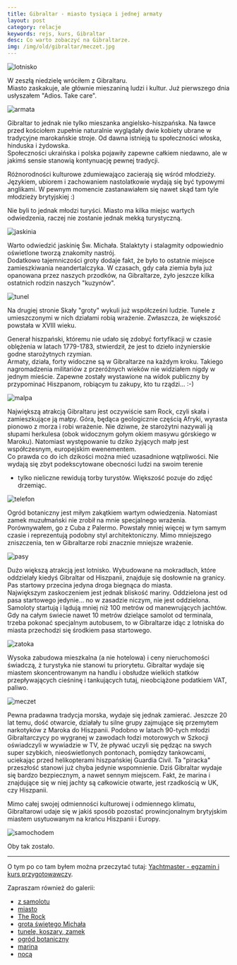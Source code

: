 ```yaml
---
title: Gibraltar - miasto tysiąca i jednej armaty
layout: post
category: relacje
keywords: rejs, kurs, Gibraltar
desc: Co warto zobaczyć na Gibraltarze.
img: /img/old/gibraltar/meczet.jpg
---
```

![lotnisko](/img/old/gibraltar/lotnisko.jpg)

W zeszłą niedzielę wróciłem z Gibraltaru.  
Miasto zaskakuje, ale głównie mieszaniną ludzi i kultur. Już pierwszego dnia usłyszałem "Adios. Take care".

![armata](/img/old/gibraltar/armata.jpg)

Gibraltar to jednak nie tylko mieszanka angielsko-hiszpańska. Na ławce przed kościołem zupełnie naturalnie wyglądały 
dwie kobiety ubrane w tradycyjne marokańskie stroje. Od dawna istnieją tu społeczności włoska, hinduska i żydowska.  
Społeczności ukraińska i polska pojawiły zapewne całkiem niedawno, ale w jakimś sensie stanowią kontynuację pewnej tradycji.

Różnorodności kulturowe zdumiewająco zacierają się wśród młodzieży. Językiem, ubiorem i zachowaniem nastolatkowie 
wydają się być typowymi anglikami. W pewnym momencie zastanawiałem się nawet skąd tam tyle młodzieży brytyjskiej :)

Nie byli to jednak młodzi turyści. Miasto ma kilka miejsc wartych odwiedzenia, raczej nie zostanie jednak mekką turystyczną.

![jaskinia](/img/old/gibraltar/jaskinia.jpg)

Warto odwiedzić jaskinię Św. Michała. Stalaktyty i stalagmity odpowiednio oświetlone tworzą znakomity nastrój.  
Dodatkowo tajemniczości groty dodaje fakt, że było to ostatnie miejsce zamieszkiwania neandertalczyka. 
W czasach, gdy cała ziemia była już opanowana przez naszych przodków, na Gibraltarze, żyło jeszcze kilka ostatnich rodzin naszych "kuzynów".

![tunel](/img/old/gibraltar/tunel.jpg)

Na drugiej stronie Skały "groty" wykuli już współcześni ludzie. Tunele z umieszczonymi w nich działami robią wrażenie. 
Zwłaszcza, że większość powstała w XVIII wieku.  

Generał hiszpański, któremu nie udało się zdobyć fortyfikacji w czasie oblężenia w latach 1779-1783, stwierdził, 
że jest to dzieło inżynierskie godne starożytnych rzymian.  
Armaty, działa, forty widoczne są w Gibraltarze na każdym kroku. Takiego nagromadzenia militariów z przeróżnych wieków 
nie widziałem nigdy w jednym mieście. Zapewne zostały wystawione na widok publiczny by przypominać Hiszpanom, robiącym tu zakupy, kto tu rządzi... :-)

![malpa](/img/old/gibraltar/malpa.jpg)

Największą atrakcją Gibraltaru jest oczywiście sam Rock, czyli skała i zamieszkujące ją małpy. Góra, będąca geologicznie częścią Afryki, 
wyrasta pionowo z morza i robi wrażenie. Nie dziwne, że starożytni nazywali ją słupami herkulesa (obok widocznym gołym okiem masywu górskiego w Maroku).
Natomiast występowanie tu dziko żyjących małp jest współczesnym, europejskim ewenementem.  
Co prawda co do ich dzikości można mieć uzasadnione wątpliwości. Nie wydają się zbyt podekscytowane obecności ludzi na swoim terenie 
- tylko nieliczne rewidują torby turystów. Większość pozuje do zdjęć drzemiąc.

![telefon](/img/old/gibraltar/telefon.jpg)

Ogród botaniczny jest miłym zakątkiem wartym odwiedzenia. Natomiast zamek muzułmański nie zrobił na mnie specjalnego wrażenia. 
Porównywałem, go z Cuba z Palermo. Powstały mniej więcej w tym samym czasie i reprezentują podobny styl architektoniczny. 
Mimo mniejszego zniszczenia, ten w Gibraltarze robi znacznie mniejsze wrażenie.

![pasy](/img/old/gibraltar/pasy.jpg)

Dużo większą atrakcją jest lotnisko. Wybudowane na mokradłach, które oddzielały kiedyś Gibraltar od Hiszpanii, 
znajduje się dosłownie na granicy. Pas startowy przecina jedyna droga biegnąca do miasta.  
Największym zaskoczeniem jest jednak bliskość mariny. Oddzielona jest od pasa startowego jedynie... no w zasadzie niczym, 
nie jest oddzielona. Samoloty startują i lądują mniej niż 100 metrów od manewrujących jachtów.
Gdy na całym świecie nawet 10 metrów dzielące samolot od terminala, trzeba pokonać specjalnym autobusem, 
to w Gibraltarze idąc z lotniska do miasta przechodzi się środkiem pasa startowego.

![zatoka](/img/old/gibraltar/zatoka.jpg)

Wysoka zabudowa mieszkalna (a nie hotelowa) i ceny nieruchomości świadczą, ż turystyka nie stanowi tu priorytetu. 
Gibraltar wydaje się miastem skoncentrowanym na handlu i obsłudze wielkich statków przepływających cieśninę i tankujących tutaj, 
nieobciążone podatkiem VAT, paliwo.

![meczet](/img/old/gibraltar/meczet.jpg)

Pewna pradawna tradycja morska, wydaje się jednak zamierać. Jeszcze 20 lat temu, dość otwarcie, działały tu silne grupy 
zajmujące się przemytem narkotyków z Maroka do Hiszpanii. Podobno w latach 90-tych młodzi Gibraltarczycy po wygranej 
w zawodach łodzi motorowych w Szkocji oświadczyli w wywiadzie w TV, że pływać uczyli się pędząc na swych super szybkich, 
nieoświetlonych pontonach, pomiędzy tankowcami, uciekając przed helikopterami hiszpańskiej Guardia Civil.
Ta "piracka" przeszłość stanowi już chyba jedynie wspomnienie. Dziś Gibraltar wydaje się bardzo bezpiecznym, 
a nawet sennym miejscem. Fakt, że marina i znajdujące się w niej jachty są całkowicie otwarte, jest rzadkością w UK, czy Hiszpanii.

Mimo całej swojej odmienności kulturowej i odmiennego klimatu, Gibraltarowi udaje się w jakiś sposób pozostać 
prowincjonalnym brytyjskim miastem usytuowanym na krańcu Hiszpanii i Europy.

![samochodem](/img/old/gibraltar/samochodem.jpg)

Oby tak zostało.


----------------

O tym po co tam byłem można przeczytać tutaj: [Yachtmaster - egzamin i kurs przygotowawczy](/yachtmaster-egzamin-kurs). 

Zapraszam również do galerii:

* [z samolotu](https://plus.google.com/photos/+ArekStryjski/albums/5310908063223525857)
* [miasto](https://plus.google.com/photos/+ArekStryjski/albums/5310922392627095057)
* [The Rock](https://plus.google.com/photos/+ArekStryjski/albums/5310904612295812353)
* [grota świętego Michała](https://plus.google.com/photos/+ArekStryjski/albums/5310833966162623649)
* [tunele, koszary, zamek](https://plus.google.com/photos/+ArekStryjski/albums/5310926315115263825)
* [ogród botaniczny](https://plus.google.com/photos/+ArekStryjski/albums/5310912664801617313)
* [marina](https://plus.google.com/photos/+ArekStryjski/albums/5310915271695513569)
* [nocą](https://plus.google.com/photos/+ArekStryjski/albums/5310909573738053137)